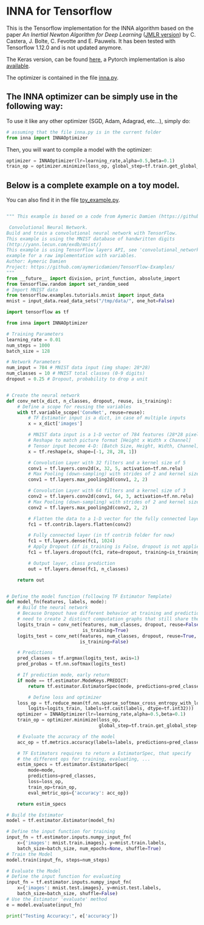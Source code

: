 # INNA for Tensorflow

This is the Tensorflow implementation for the INNA algorithm based on the paper *An Inertial Newton Algorithm for Deep Learning* ([JMLR version](https://jmlr.csail.mit.edu/papers/v22/19-1024.html)) by C. Castera, J. Bolte, C. Fevotte and E. Pauwels.
It has been tested with Tensorflow 1.12.0 and is not updated anymore. 

The Keras version, can be found [here](https://github.com/camcastera/INNA-for-DeepLearning/tree/master/INNA_for_keras), a Pytorch implementation is also [available](https://github.com/camcastera/INNA-for-DeepLearning/tree/master/INNA_for_pytorch).

The optimizer is contained in the file [inna.py](https://github.com/camcastera/INNA-for-DeepLearning/blob/master/inna_for_tensorflow/inna.py).

## The INNA optimizer can be simply use in the following way:
To use it like any other optimizer (SGD, Adam, Adagrad, etc...), simply do:

```python
# assuming that the file inna.py is in the current folder
from inna import INNAOptimizer
```
 Then, you will want to compile a model with the optimizer:
```python
optimizer = INNAOptimizer(lr=learning_rate,alpha=0.5,beta=0.1)
train_op = optimizer.minimize(loss_op, global_step=tf.train.get_global_step())
```

## Below is a complete example on a toy model. 
You can also find it in the file [toy_example.py](https://github.com/camcastera/INNA-for-DeepLearning/blob/master/inna_for_tensorflow/toy_example.py).

```python

""" This example is based on a code from Aymeric Damien (https://github.com/aymericdamien).

 Convolutional Neural Network.
Build and train a convolutional neural network with TensorFlow.
This example is using the MNIST database of handwritten digits
(http://yann.lecun.com/exdb/mnist/)
This example is using TensorFlow layers API, see 'convolutional_network_raw' 
example for a raw implementation with variables.
Author: Aymeric Damien
Project: https://github.com/aymericdamien/TensorFlow-Examples/
"""
from __future__ import division, print_function, absolute_import
from tensorflow.random import set_random_seed
# Import MNIST data
from tensorflow.examples.tutorials.mnist import input_data
mnist = input_data.read_data_sets("/tmp/data/", one_hot=False)

import tensorflow as tf

from inna import INNAOptimizer

# Training Parameters
learning_rate = 0.01
num_steps = 1000
batch_size = 128

# Network Parameters
num_input = 784 # MNIST data input (img shape: 28*28)
num_classes = 10 # MNIST total classes (0-9 digits)
dropout = 0.25 # Dropout, probability to drop a unit


# Create the neural network
def conv_net(x_dict, n_classes, dropout, reuse, is_training):
    # Define a scope for reusing the variables
    with tf.variable_scope('ConvNet', reuse=reuse):
        # TF Estimator input is a dict, in case of multiple inputs
        x = x_dict['images']

        # MNIST data input is a 1-D vector of 784 features (28*28 pixels)
        # Reshape to match picture format [Height x Width x Channel]
        # Tensor input become 4-D: [Batch Size, Height, Width, Channel]
        x = tf.reshape(x, shape=[-1, 28, 28, 1])

        # Convolution Layer with 32 filters and a kernel size of 5
        conv1 = tf.layers.conv2d(x, 32, 5, activation=tf.nn.relu)
        # Max Pooling (down-sampling) with strides of 2 and kernel size of 2
        conv1 = tf.layers.max_pooling2d(conv1, 2, 2)

        # Convolution Layer with 64 filters and a kernel size of 3
        conv2 = tf.layers.conv2d(conv1, 64, 3, activation=tf.nn.relu)
        # Max Pooling (down-sampling) with strides of 2 and kernel size of 2
        conv2 = tf.layers.max_pooling2d(conv2, 2, 2)

        # Flatten the data to a 1-D vector for the fully connected layer
        fc1 = tf.contrib.layers.flatten(conv2)

        # Fully connected layer (in tf contrib folder for now)
        fc1 = tf.layers.dense(fc1, 1024)
        # Apply Dropout (if is_training is False, dropout is not applied)
        fc1 = tf.layers.dropout(fc1, rate=dropout, training=is_training)

        # Output layer, class prediction
        out = tf.layers.dense(fc1, n_classes)

    return out


# Define the model function (following TF Estimator Template)
def model_fn(features, labels, mode):
    # Build the neural network
    # Because Dropout have different behavior at training and prediction time, we
    # need to create 2 distinct computation graphs that still share the same weights.
    logits_train = conv_net(features, num_classes, dropout, reuse=False,
                            is_training=True)
    logits_test = conv_net(features, num_classes, dropout, reuse=True,
                           is_training=False)

    # Predictions
    pred_classes = tf.argmax(logits_test, axis=1)
    pred_probas = tf.nn.softmax(logits_test)

    # If prediction mode, early return
    if mode == tf.estimator.ModeKeys.PREDICT:
        return tf.estimator.EstimatorSpec(mode, predictions=pred_classes)

        # Define loss and optimizer
    loss_op = tf.reduce_mean(tf.nn.sparse_softmax_cross_entropy_with_logits(
        logits=logits_train, labels=tf.cast(labels, dtype=tf.int32)))
    optimizer = INNAOptimizer(lr=learning_rate,alpha=0.5,beta=0.1)
    train_op = optimizer.minimize(loss_op,
                                  global_step=tf.train.get_global_step())

    # Evaluate the accuracy of the model
    acc_op = tf.metrics.accuracy(labels=labels, predictions=pred_classes)

    # TF Estimators requires to return a EstimatorSpec, that specify
    # the different ops for training, evaluating, ...
    estim_specs = tf.estimator.EstimatorSpec(
        mode=mode,
        predictions=pred_classes,
        loss=loss_op,
        train_op=train_op,
        eval_metric_ops={'accuracy': acc_op})

    return estim_specs

# Build the Estimator
model = tf.estimator.Estimator(model_fn)

# Define the input function for training
input_fn = tf.estimator.inputs.numpy_input_fn(
    x={'images': mnist.train.images}, y=mnist.train.labels,
    batch_size=batch_size, num_epochs=None, shuffle=True)
# Train the Model
model.train(input_fn, steps=num_steps)

# Evaluate the Model
# Define the input function for evaluating
input_fn = tf.estimator.inputs.numpy_input_fn(
    x={'images': mnist.test.images}, y=mnist.test.labels,
    batch_size=batch_size, shuffle=False)
# Use the Estimator 'evaluate' method
e = model.evaluate(input_fn)

print("Testing Accuracy:", e['accuracy'])
```

